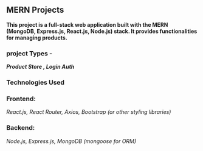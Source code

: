 



##  MERN Projects 
**This project is a full-stack web application built with the MERN (MongoDB, Express.js, React.js, Node.js) stack. It provides functionalities for managing products.**
### project Types -
***Product Store , Login Auth***

### Technologies Used
 ### Frontend:
 *React.js, React Router, Axios, Bootstrap (or other styling libraries)*
### Backend:
*Node.js, Express.js, MongoDB (mongoose for ORM)*
